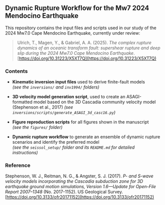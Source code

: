 ## Dynamic Rupture Workflow for the Mw7 2024 Mendocino Earthquake

This repository contains the input files and scripts used in our study of the 2024 Mw7.0 Cape Mendocino Earthquake, currently under review:

> Ulrich, T., Magen, Y., & Gabriel, A. A. (2025). *The complex rupture dynamics of an oceanic transform fault: supershear rupture and deep slip during the 2024 Mw7.0 Cape Mendocino Earthquake*.  
> [https://doi.org/10.31223/X5XT7Q](https://doi.org/10.31223/X5XT7Q)

### Contents

- **Kinematic inversion input files** used to derive finite-fault models  
  *(see the `inversions/` and `inv1994/` folders)*

- **3D velocity model generation script**, used to create an ASAGI-formatted model based on the 3D Cascadia community velocity model (Stephenson et al., 2017)
  *(see `inversions/scripts/generate_ASAGI_3d_casc16.py`)*

- **Figure reproduction scripts** for all figures shown in the manuscript  
  *(see the `figures/` folder)*

- **Dynamic rupture workflow** to generate an ensemble of dynamic rupture scenarios and identify the preferred model  
  *(see the `seissol_setup/` folder and its `README.md` for detailed instructions)*


### Reference

Stephenson, W. J., Reitman, N. G., & Angster, S. J. (2017). *P- and S-wave velocity models incorporating the Cascadia subduction zone for 3D earthquake ground motion simulations, Version 1.6—Update for Open-File Report 2007–1348* (No. 2017-1152). US Geological Survey.  
[https://doi.org/10.3133/ofr20171152](https://doi.org/10.3133/ofr20171152)
